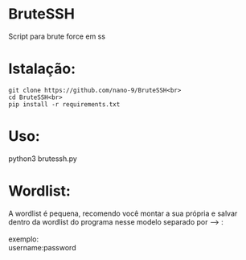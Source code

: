 # BruteSSH
Script para brute force em ss

# Istalação:

    git clone https://github.com/nano-9/BruteSSH<br>
    cd BruteSSH<br>
    pip install -r requirements.txt

# Uso:

python3 brutessh.py


# Wordlist:

A wordlist é pequena, recomendo você montar a sua própria e salvar<br>dentro da wordlist do programa
nesse modelo separado por --> :<br><br>
exemplo:<br>
username:password
